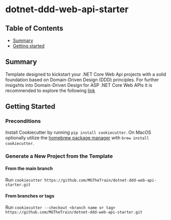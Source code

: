 # dotnet-ddd-web-api-starter

## Table of Contents

+ [Summary](#summary)
+ [Getting started](#getting-started)

## Summary

Template designed to kickstart your .NET Core Web Api projects with a solid foundation based on Domain-Driven Design (DDD) principles. For further insigshts into Domain-Driven Design for ASP .NET Core Web APIs it is recommended to explore the following [link](https://learn.microsoft.com/en-us/dotnet/architecture/microservices/microservice-ddd-cqrs-patterns/ddd-oriented-microservice)

## Getting Started

### Preconditions

Install Cookiecutter by running `pip install cookiecutter`. On MacOS optionally utilize the [homebrew package manager](https://cookiecutter.readthedocs.io/en/stable/installation.html) with `brew install cookiecutter`.

### Generate a New Project from the Template

#### From the main branch

Run `cookiecutter https://github.com/MGTheTrain/dotnet-ddd-web-api-starter.git`

#### From branches or tags

Run `cookiecutter --checkout <branch name or tag> https://github.com/MGTheTrain/dotnet-ddd-web-api-starter.git`

